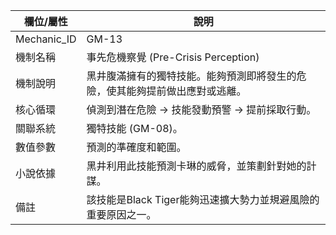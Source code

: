 | 欄位/屬性 | 說明 |
|---|---|
| Mechanic_ID | GM-13 |
| 機制名稱 | 事先危機察覺 (Pre-Crisis Perception) |
| 機制說明 | 黑井腹滿擁有的獨特技能。能夠預測即將發生的危險，使其能夠提前做出應對或逃離。 |
| 核心循環 | 偵測到潛在危險 -> 技能發動預警 -> 提前採取行動。 |
| 關聯系統 | 獨特技能 (GM-08)。 |
| 數值參數 | 預測的準確度和範圍。 |
| 小說依據 | 黑井利用此技能預測卡琳的威脅，並策劃針對她的計謀。 |
| 備註 | 該技能是Black Tiger能夠迅速擴大勢力並規避風險的重要原因之一。 |
